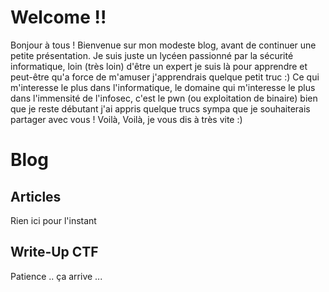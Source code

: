 # Welcome !!

Bonjour à tous ! Bienvenue sur mon modeste blog, avant de continuer une petite présentation. Je suis juste un lycéen passionné par la sécurité informatique, loin (très loin) d'être un expert je suis là pour apprendre et peut-être qu'a force de m'amuser j'apprendrais quelque petit truc :) Ce qui m'interesse le plus dans l'informatique, le domaine qui m'interesse le plus dans l'immensité de l'infosec, c'est le pwn (ou exploitation de binaire) bien que je reste débutant j'ai appris quelque trucs sympa que je souhaiterais partager avec vous ! Voilà, Voilà, je vous dis à très vite :)

# Blog 

## Articles

Rien ici pour l'instant

## Write-Up CTF

Patience .. ça arrive ...
